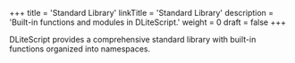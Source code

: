 +++
title = 'Standard Library'
linkTitle = 'Standard Library'
description = 'Built-in functions and modules in DLiteScript.'
weight = 0
draft = false
+++

DLiteScript provides a comprehensive standard library with built-in functions organized into namespaces.
